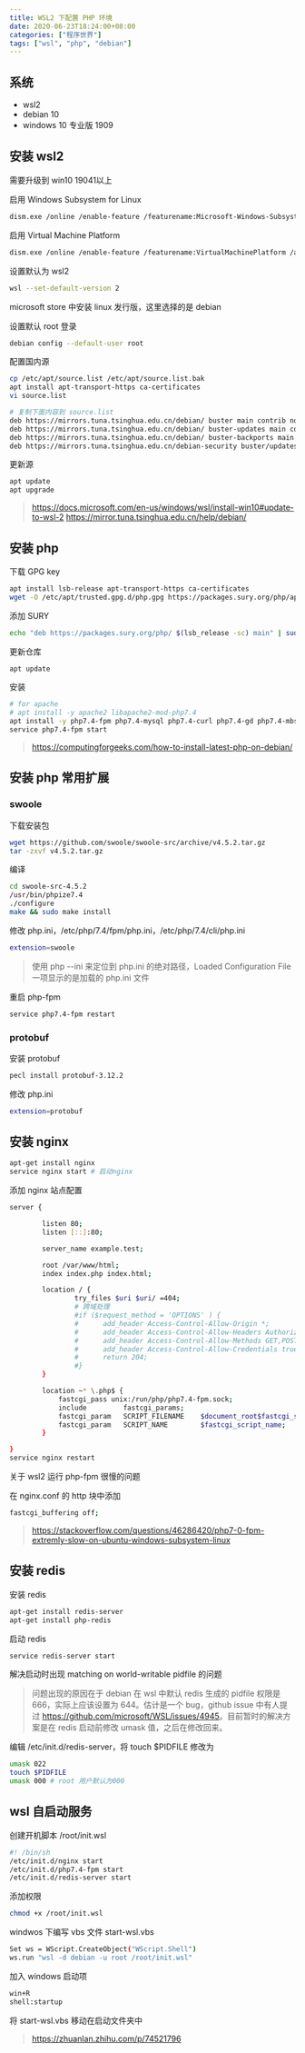 ```yaml
---
title: WSL2 下配置 PHP 环境
date: 2020-06-23T18:24:00+08:00
categories: ["程序世界"]
tags: ["wsl", "php", "debian"]
---
```


## 系统

* wsl2
* debian 10
* windows 10 专业版 1909

## 安装 wsl2

需要升级到 win10 19041以上

启用 Windows Subsystem for Linux

```bash
dism.exe /online /enable-feature /featurename:Microsoft-Windows-Subsystem-Linux /all /norestart
```

启用 Virtual Machine Platform

```bash
dism.exe /online /enable-feature /featurename:VirtualMachinePlatform /all /norestart
```

设置默认为 wsl2

```bash
wsl --set-default-version 2
```

microsoft store 中安装 linux 发行版，这里选择的是 debian

设置默认 root 登录

```bash
debian config --default-user root
```

配置国内源

```bash
cp /etc/apt/source.list /etc/apt/source.list.bak
apt install apt-transport-https ca-certificates
vi source.list

# 复制下面内容到 source.list
deb https://mirrors.tuna.tsinghua.edu.cn/debian/ buster main contrib non-free
deb https://mirrors.tuna.tsinghua.edu.cn/debian/ buster-updates main contrib non-free
deb https://mirrors.tuna.tsinghua.edu.cn/debian/ buster-backports main contrib non-free
deb https://mirrors.tuna.tsinghua.edu.cn/debian-security buster/updates main contrib non-free
```

更新源

```bash
apt update
apt upgrade
```

> <https://docs.microsoft.com/en-us/windows/wsl/install-win10#update-to-wsl-2>
> <https://mirror.tuna.tsinghua.edu.cn/help/debian/>

## 安装 php

下载 GPG key

```bash
apt install lsb-release apt-transport-https ca-certificates
wget -O /etc/apt/trusted.gpg.d/php.gpg https://packages.sury.org/php/apt.gpg
```

添加 SURY

```bash
echo "deb https://packages.sury.org/php/ $(lsb_release -sc) main" | sudo tee /etc/apt/sources.list.d/php.list
```

更新仓库

```bash
apt update
```

安装

```bash
# for apache
# apt install -y apache2 libapache2-mod-php7.4
apt install -y php7.4-fpm php7.4-mysql php7.4-curl php7.4-gd php7.4-mbstring php7.4-xml php7.4-xmlrpc php7.4-zip php7.4-opcache php7.4-dev php7.4-bcmath
service php7.4-fpm start
```

> <https://computingforgeeks.com/how-to-install-latest-php-on-debian/>

## 安装 php 常用扩展

### swoole

下载安装包

```bash
wget https://github.com/swoole/swoole-src/archive/v4.5.2.tar.gz
tar -zxvf v4.5.2.tar.gz
```

编译

```bash
cd swoole-src-4.5.2
/usr/bin/phpize7.4
./configure
make && sudo make install
```

修改 php.ini，/etc/php/7.4/fpm/php.ini，/etc/php/7.4/cli/php.ini

```bash
extension=swoole
```

> 使用 php --ini 来定位到 php.ini 的绝对路径，Loaded Configuration File 一项显示的是加载的 php.ini 文件

重启 php-fpm

```bash
service php7.4-fpm restart
```

### protobuf

安装 protobuf

```bash
pecl install protobuf-3.12.2
```

修改 php.ini

```bash
extension=protobuf
```

## 安装 nginx

```bash
apt-get install nginx
service nginx start # 启动nginx
```

添加 nginx 站点配置

```bash
server {

        listen 80;
        listen [::]:80;

        server_name example.test;

        root /var/www/html;
        index index.php index.html;

        location / {
                try_files $uri $uri/ =404;
                # 跨域处理
                #if ($request_method = 'OPTIONS' ) {
                #      add_header Access-Control-Allow-Origin *;
                #      add_header Access-Control-Allow-Headers Authorization,Content-Type,Accept,Origin,User-Agent,DNT,Cache-Control,X-Mx-ReqToken,X-Data-Type,X-Requested-With;
                #      add_header Access-Control-Allow-Methods GET,POST,OPTIONS,HEAD,PUT;
                #      add_header Access-Control-Allow-Credentials true;
                #      return 204;
                #}
        }

        location ~* \.php$ {
            fastcgi_pass unix:/run/php/php7.4-fpm.sock;
            include         fastcgi_params;
            fastcgi_param   SCRIPT_FILENAME    $document_root$fastcgi_script_name;
            fastcgi_param   SCRIPT_NAME        $fastcgi_script_name;
        }

}
service nginx restart
```

关于 wsl2 运行 php-fpm 很慢的问题

在 nginx.conf 的 http 块中添加

```bash
fastcgi_buffering off;
```

> <https://stackoverflow.com/questions/46286420/php7-0-fpm-extremly-slow-on-ubuntu-windows-subsystem-linux>

## 安装 redis

安装 redis

```bash
apt-get install redis-server
apt-get install php-redis
```

启动 redis

```bash
service redis-server start
```

解决启动时出现 matching on world-writable pidfile 的问题

> 问题出现的原因在于 debian 在 wsl 中默认 redis 生成的 pidfile 权限是 666，实际上应该设置为 644。估计是一个 bug，github issue 中有人提过 <https://github.com/microsoft/WSL/issues/4945>。目前暂时的解决方案是在 redis 启动前修改 umask 值，之后在修改回来。

编辑 /etc/init.d/redis-server，将 touch $PIDFILE 修改为

```bash
umask 022
touch $PIDFILE
umask 000 # root 用户默认为000
```

## wsl 自启动服务

创建开机脚本 /root/init.wsl

```bash
#! /bin/sh
/etc/init.d/nginx start
/etc/init.d/php7.4-fpm start
/etc/init.d/redis-server start
```

添加权限

```bash
chmod +x /root/init.wsl
```

windwos 下编写 vbs 文件 start-wsl.vbs

```bash
Set ws = WScript.CreateObject("WScript.Shell")
ws.run "wsl -d debian -u root /root/init.wsl"
```

加入 windows 启动项

```bash
win+R
shell:startup
```

将 start-wsl.vbs 移动在启动文件夹中

> <https://zhuanlan.zhihu.com/p/74521796>
